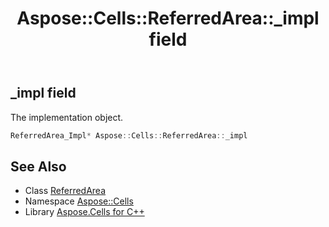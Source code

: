 ﻿---
title: Aspose::Cells::ReferredArea::_impl field
linktitle: _impl
second_title: Aspose.Cells for C++ API Reference
description: 'Aspose::Cells::ReferredArea::_impl field. The implementation object in C++.'
type: docs
weight: 2000
url: /cpp/aspose.cells/referredarea/_impl/
---
## _impl field


The implementation object.

```cpp
ReferredArea_Impl* Aspose::Cells::ReferredArea::_impl
```

## See Also

* Class [ReferredArea](../)
* Namespace [Aspose::Cells](../../)
* Library [Aspose.Cells for C++](../../../)
